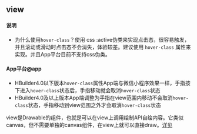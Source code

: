 ## view

<!-- UTSCOMJSON.view.description -->

<!-- UTSCOMJSON.view.compatibility -->

<!-- UTSCOMJSON.view.attribute -->

#### 说明

- 为什么使用`hover-class`？使用 css :active伪类来实现点击态，很容易触发，并且滚动或滑动时点击态不会消失，体验较差。建议使用 `hover-class` 属性来实现。并且App平台目前不支持css伪类。


<!-- UTSCOMJSON.view.event -->

<!-- UTSCOMJSON.view.component_type-->

#### App平台@app
- HBuilder4.0以下版本`hover-class`属性App端与微信小程序效果一样，手指按下进入`hover-class`状态后，手指移动就会取消`hover-class`状态
- HBuilder4.0及以上版本App端调整为手指在view范围内移动不会取消`hover-class`状态，手指移动到view范围之外才会取消`hover-class`状态


<!-- UTSCOMJSON.view.children -->

<!-- UTSCOMJSON.view.example -->

<!-- UTSCOMJSON.view.reference -->

view是Drawable的组件，也就是可以在view上调用绘制API自绘内容。它类似canvas，但不需要单独的canvas组件，在view上就可以直接draw。[详见](../dom/drawablecontext.md)
